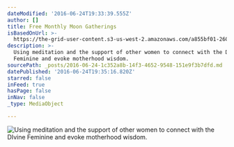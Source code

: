 ```yaml
---
dateModified: '2016-06-24T19:33:39.555Z'
author: []
title: Free Monthly Moon Gatherings
isBasedOnUrl: >-
  https://the-grid-user-content.s3-us-west-2.amazonaws.com/a855bf01-2603-43f6-95ac-3de6a4b3251c.jpg
description: >-
  Using meditation and the support of other women to connect with the DIvine
  Feminine and evoke motherhood wisdom.
sourcePath: _posts/2016-06-24-1c352a8b-14f3-4652-9548-151e9f3b7dfd.md
datePublished: '2016-06-24T19:35:16.820Z'
starred: false
inFeed: true
hasPage: false
inNav: false
_type: MediaObject

---
```

![Using meditation and the support of other women to connect with the DIvine Feminine and evoke motherhood wisdom.](https://the-grid-user-content.s3-us-west-2.amazonaws.com/a855bf01-2603-43f6-95ac-3de6a4b3251c.jpg)